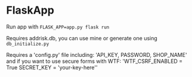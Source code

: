 # FlaskApp
Run app with `FLASK_APP=app.py flask run`

Requires addrisk.db, you can use mine or generate one using `db_initialize.py`

Requires a 'config.py' file including:
'API_KEY, PASSWORD, SHOP_NAME'
 and if you want to use secure forms with WTF:
'WTF_CSRF_ENABLED = True
SECRET_KEY = 'your-key-here''
